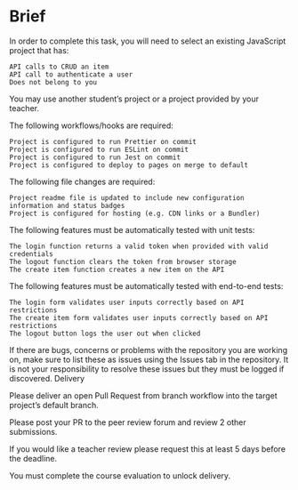 # Brief

In order to complete this task, you will need to select an existing JavaScript project that has:

    API calls to CRUD an item
    API call to authenticate a user
    Does not belong to you

You may use another student’s project or a project provided by your teacher.

The following workflows/hooks are required:

    Project is configured to run Prettier on commit
    Project is configured to run ESLint on commit
    Project is configured to run Jest on commit
    Project is configured to deploy to pages on merge to default

The following file changes are required:

    Project readme file is updated to include new configuration information and status badges
    Project is configured for hosting (e.g. CDN links or a Bundler)

The following features must be automatically tested with unit tests:

    The login function returns a valid token when provided with valid credentials
    The logout function clears the token from browser storage
    The create item function creates a new item on the API

The following features must be automatically tested with end-to-end tests:

    The login form validates user inputs correctly based on API restrictions
    The create item form validates user inputs correctly based on API restrictions
    The logout button logs the user out when clicked

If there are bugs, concerns or problems with the repository you are working on, make sure to list these as issues using the Issues tab in the repository. It is not your responsibility to resolve these issues but they must be logged if discovered.
Delivery

Please deliver an open Pull Request from branch workflow into the target project’s default branch.

Please post your PR to the peer review forum and review 2 other submissions.

If you would like a teacher review please request this at least 5 days before the deadline.

You must complete the course evaluation to unlock delivery.
